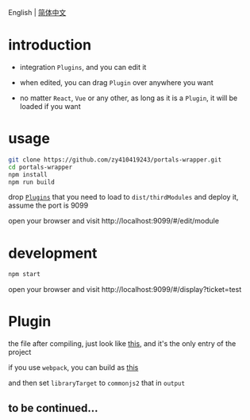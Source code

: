 English | [简体中文](./README-zh_CN.md)

# introduction

- integration `Plugins`, and you can edit it

- when edited, you can drag `Plugin` over anywhere you want

- no matter `React`, `Vue` or any other, as long as it is a `Plugin`, it will be loaded if you want

# usage

```bash
git clone https://github.com/zy410419243/portals-wrapper.git
cd portals-wrapper
npm install
npm run build
```

drop [`Plugins`](#Plugin) that you need to load to `dist/thirdModules` and deploy it, assume the port is 9099

open your browser and visit http://localhost:9099/#/edit/module

# development

```bash
npm start
```

open your browser and visit http://localhost:9099/#/display?ticket=test

# Plugin

the file after compiling, just look like [this](./docs/plugins/demo-compile.js), and it's the only entry of the project

if you use `webpack`, you can build as [this](./docs/plugins/demo.js)

and then set `libraryTarget` to `commonjs2` that in `output`

## to be continued...
